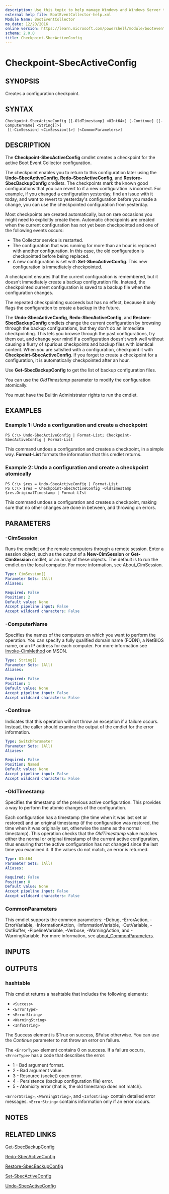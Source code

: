 ```yaml
---
description: Use this topic to help manage Windows and Windows Server technologies with Windows PowerShell.
external help file: BootEventCollector-help.xml
Module Name: BootEventCollector
ms.date: 12/20/2016
online version: https://learn.microsoft.com/powershell/module/booteventcollector/checkpoint-sbecactiveconfig?view=windowsserver2025-ps&wt.mc_id=ps-gethelp
schema: 2.0.0
title: Checkpoint-SbecActiveConfig
---
```


# Checkpoint-SbecActiveConfig

## SYNOPSIS
Creates a configuration checkpoint.

## SYNTAX

```
Checkpoint-SbecActiveConfig [[-OldTimestamp] <UInt64>] [-Continue] [[-ComputerName] <String[]>]
 [[-CimSession] <CimSession[]>] [<CommonParameters>]
```

## DESCRIPTION
The **Checkpoint-SbecActiveConfig** cmdlet creates a checkpoint for the active Boot Event Collector configuration.

The checkpoint enables you to return to this configuration later using the **Undo-SbecActiveConfig**, **Redo-SbecActiveConfig**, and **Restore-SbecBackupConfig** cmdlets.
The checkpoints mark the known good configurations that you can revert to if a new configuration is incorrect.
For example, if you changed a configuration yesterday, find an issue with it today, and want to revert to yesterday's configuration before you made a change, you can use the checkpointed configuration from yesterday.

Most checkpoints are created automatically, but on rare occasions you might need to explicitly create them.
Automatic checkpoints are created when the current configuration has not yet been checkpointed and one of the following events occurs:

- The Collector service is restarted.
- The configuration that was running for more than an hour is replaced with another configuration.
In this case, the old configuration is checkpointed before being replaced.
- A new configuration is set with **Set-SbecActiveConfig**.
This new configuration is immediately checkpointed.

A checkpoint ensures that the current configuration is remembered, but it doesn't immediately create a backup configuration file.
Instead, the checkpointed current configuration is saved to a backup file when the configuration changes.

The repeated checkpointing succeeds but has no effect, because it only flags the configuration to create a backup in the future.

The **Undo-SbecActiveConfig**, **Redo-SbecActiveConfig**, and **Restore-SbecBackupConfig** cmdlets change the current configuration by browsing through the backup configurations, but they don't do an immediate checkpointing.
This lets you browse through the past configurations, try them out, and change your mind if a configuration doesn't work well without causing a flurry of spurious checkpoints and backup files with identical content.
When you are satisfied with a configuration, checkpoint it with **Checkpoint-SbecActiveConfig**.
If you forget to create a checkpoint for a configuration, it is automatically checkpointed after an hour.

Use **Get-SbecBackupConfig** to get the list of backup configuration files.

You can use the *OldTimestamp* parameter to modify the configuration atomically.

You must have the Builtin Administrator rights to run the cmdlet.

## EXAMPLES

### Example 1: Undo a configuration and create a checkpoint
```
PS C:\> Undo-SbecActiveConfig | Format-List; Checkpoint-SbecActiveConfig | Format-List
```

This command undoes a configuration and creates a checkpoint, in a simple way.
**Format-List** formats the information that this cmdlet returns.

### Example 2: Undo a configuration and create a checkpoint atomically
```
PS C:\> $res = Undo-SbecActiveConfig | Format-List
PS C:\> $res = Checkpoint-SbecActiveConfig -OldTimestamp $res.OriginalTimestamp | Format-LIst
```

This command undoes a configuration and creates a checkpoint, making sure that no other changes are done in between, and throwing on errors.

## PARAMETERS

### -CimSession
Runs the cmdlet on the remote computers through a remote session.
Enter a session object, such as the output of a **New-CimSession** or **Get-CimSession** cmdlet, or an array of these objects.
The default is to run the cmdlet on the local computer.
For more information, see About_CimSession.

```yaml
Type: CimSession[]
Parameter Sets: (All)
Aliases:

Required: False
Position: 2
Default value: None
Accept pipeline input: False
Accept wildcard characters: False
```

### -ComputerName
Specifies the names of the computers on which you want to perform the operation.
You can specify a fully qualified domain name (FQDN), a NetBIOS name, or an IP address for each computer.
For more information see [Invoke-CimMethod](https://go.microsoft.com/fwlink/?LinkId=808801) on MSDN.

```yaml
Type: String[]
Parameter Sets: (All)
Aliases:

Required: False
Position: 1
Default value: None
Accept pipeline input: False
Accept wildcard characters: False
```

### -Continue
Indicates that this operation will not throw an exception if a failure occurs.
Instead, the caller should examine the output of the cmdlet for the error information.

```yaml
Type: SwitchParameter
Parameter Sets: (All)
Aliases:

Required: False
Position: Named
Default value: None
Accept pipeline input: False
Accept wildcard characters: False
```

### -OldTimestamp
Specifies the timestamp of the previous active configuration.
This provides a way to perform the atomic changes of the configuration.

Each configuration has a timestamp (the time when it was last set or restored) and an original timestamp (if the configuration was restored, the time when it was originally set, otherwise the same as the normal timestamp).
This operation checks that the *OldTimestamp* value matches either the normal or original timestamp of the current active configuration, thus ensuring that the active configuration has not changed since the last time you examined it.
If the values do not match, an error is returned.

```yaml
Type: UInt64
Parameter Sets: (All)
Aliases:

Required: False
Position: 0
Default value: None
Accept pipeline input: False
Accept wildcard characters: False
```

### CommonParameters
This cmdlet supports the common parameters: -Debug, -ErrorAction, -ErrorVariable, -InformationAction, -InformationVariable, -OutVariable, -OutBuffer, -PipelineVariable, -Verbose, -WarningAction, and -WarningVariable. For more information, see [about_CommonParameters](https://go.microsoft.com/fwlink/?LinkID=113216).

## INPUTS

## OUTPUTS

### hashtable
This cmdlet returns a hashtable that includes the following elements:

- `<Success>`
- `<ErrorType>`
- `<ErrorString>`
- `<WarningString>`
- `<InfoString>`

The Success element is $True on success, $False otherwise.
You can use the *Continue* parameter to not throw an error on failure.

The `<ErrorType>` element contains 0 on success.
If a failure occurs, `<ErrorType>` has a code that describes the error:

- 1 - Bad argument format.
- 2 - Bad argument value.
- 3 - Resource (socket) open error.
- 4 - Persistence (backup configuration file) error.
- 5 - Atomicity error (that is, the old timestamp does not match).

`<ErrorString>`, `<WarningString>`, and `<InfoString>` contain detailed error messages.
`<ErrorString>` contains information only if an error occurs.

## NOTES

## RELATED LINKS

[Get-SbecBackupConfig](./Get-SbecBackupConfig.md)

[Redo-SbecActiveConfig](./Redo-SbecActiveConfig.md)

[Restore-SbecBackupConfig](./Restore-SbecBackupConfig.md)

[Set-SbecActiveConfig](./Set-SbecActiveConfig.md)

[Undo-SbecActiveConfig](./Undo-SbecActiveConfig.md)

